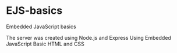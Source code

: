 # EJS-basics
Embedded JavaScript basics

The server was created using Node.js and Express
Using Embedded JavaScript 
Basic HTML and CSS
